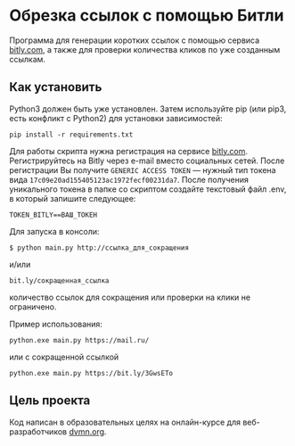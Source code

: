 # Обрезка ссылок с помощью Битли

Программа для генерации коротких ссылок с помощью сервиса [bitly.com](https://bitly.com/), а также для проверки количества кликов по уже созданным ссылкам.
## Как установить

Python3 должен быть уже установлен. Затем используйте pip (или pip3, есть конфликт с Python2) для установки зависимостей:

`pip install -r requirements.txt`

Для работы скрипта нужна регистрация на сервисе [bitly.com](https://bitly.com/). Регистрируйтесь на Bitly через e-mail вместо социальных сетей. 
После регистрации Вы получите `GENERIC ACCESS TOKEN` — нужный тип токена вида `17c09e20ad155405123ac1972fecf00231da7`.
После получения уникального токена в папке со скриптом создайте текстовый файл .env, в который запишите следующее:

`TOKEN_BITLY==ВАШ_ТОКЕН`

Для запуска в консоли:
```
$ python main.py http://ссылка_для_сокращения 
```
и/или
```
bit.ly/сокращенная_ссылка 
```
количество ссылок для сокращения или проверки на клики не ограничено.

Пример использования:


`python.exe main.py https://mail.ru/`

или с сокращенной ссылкой

`python.exe main.py https://bit.ly/3GwsETo`


## Цель проекта

Код написан в образовательных целях на онлайн-курсе для веб-разработчиков [dvmn.org](https://dvmn.org/).